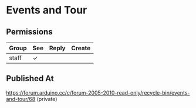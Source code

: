 # Events and Tour

## Permissions

| Group | See | Reply | Create |
| ----- | --- | ----- | ------ |
| staff | ✓   |       |        |

## Published At

https://forum.arduino.cc/c/forum-2005-2010-read-only/recycle-bin/events-and-tour/68 (private)
